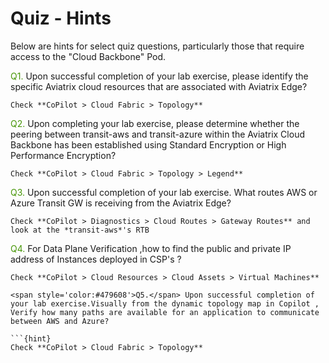 # Quiz - Hints

Below are hints for select quiz questions, particularly those that require access to the "Cloud Backbone" Pod.

<span style='color:#479608'>Q1.</span> Upon successful completion of your lab exercise, please identify the specific Aviatrix cloud resources that are associated with Aviatrix Edge?

```{hint}
Check **CoPilot > Cloud Fabric > Topology**
```

<span style='color:#479608'>Q2.</span> Upon completing your lab exercise, please determine whether the peering between transit-aws and transit-azure within the Aviatrix Cloud Backbone has been established using Standard Encryption or High Performance Encryption?

```{hint}
Check **CoPilot > Cloud Fabric > Topology > Legend**
```

<span style='color:#479608'>Q3.</span> Upon successful completion of your lab exercise. What routes AWS or Azure Transit GW is receiving from the Aviatrix Edge?

```{hint}
Check **CoPilot > Diagnostics > Cloud Routes > Gateway Routes** and look at the *transit-aws*'s RTB
```

<span style='color:#479608'>Q4.</span> For Data Plane Verification ,how to find the public and private IP address of Instances deployed in CSP's ?

```{hint}
Check **CoPilot > Cloud Resources > Cloud Assets > Virtual Machines** 

<span style='color:#479608'>Q5.</span> Upon successful completion of your lab exercise.Visually from the dynamic topology map in Copilot , Verify how many paths are available for an application to communicate between AWS and Azure?

```{hint}
Check **CoPilot > Cloud Fabric > Topology**
```
